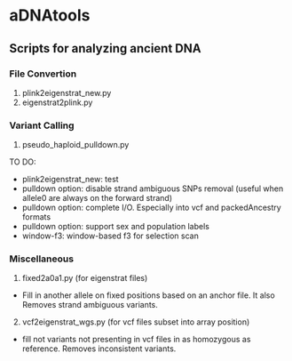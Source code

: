 # aDNAtools
## Scripts for analyzing ancient DNA

### File Convertion
1. plink2eigenstrat_new.py
2. eigenstrat2plink.py

### Variant Calling
1. pseudo_haploid_pulldown.py

TO DO: 
- plink2eigenstrat_new: test
- pulldown option: disable strand ambiguous SNPs removal (useful when allele0 are always on the forward strand)
- pulldown option: complete I/O. Especially into vcf and packedAncestry formats
- pulldown option: support sex and population labels
- window-f3: window-based f3 for selection scan

### Miscellaneous
1. fixed2a0a1.py (for eigenstrat files)
  - Fill in another allele on fixed positions based on an anchor file. It also Removes strand ambiguous variants.

2. vcf2eigenstrat_wgs.py (for vcf files subset into array position)
  - fill not variants not presenting in vcf files in as homozygous as reference. Removes inconsistent variants. 

